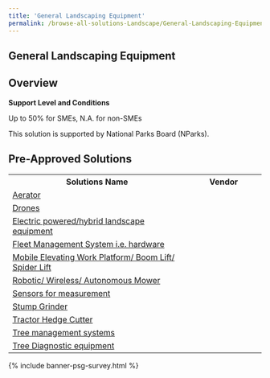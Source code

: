 ```yaml
---
title: 'General Landscaping Equipment'
permalink: /browse-all-solutions-Landscape/General-Landscaping-Equipment
---
```


## General Landscaping Equipment
## Overview

**Support Level and Conditions**

Up to 50% for SMEs, N.A. for non-SMEs

This solution is supported by National Parks Board (NParks).

## Pre-Approved Solutions

<table>
<tr>
<th style='width: auto;'><b>Solutions Name</b></th>
<th style='width: 30%;'><b>Vendor</b></th>
</tr>
<tr>
<td><a href='/productivity-solutions-grant/solutionrepo/Aerator' target='_blank'>Aerator</a><br></td>
<td></td>
</tr>
<tr>
<td><a href='/productivity-solutions-grant/solutionrepo/Drones' target='_blank'>Drones</a><br></td>
<td></td>
</tr>
<tr>
<td><a href='/productivity-solutions-grant/solutionrepo/Electric-poweredhybrid-landscape-eqt' target='_blank'>Electric powered/hybrid landscape equipment</a><br></td>
<td></td>
</tr>
<tr>
<td><a href='/productivity-solutions-grant/solutionrepo/Fleet-Management-System-i.e.-hardware' target='_blank'>Fleet Management System i.e. hardware</a><br></td>
<td></td>
</tr>
<tr>
<td><a href='/productivity-solutions-grant/solutionrepo/Mobile-Elevating-Work-Platform-Boom-Lift-Spider-Lift' target='_blank'>Mobile Elevating Work Platform/ Boom Lift/ Spider Lift</a><br></td>
<td></td>
</tr>
<tr>
<td><a href='/productivity-solutions-grant/solutionrepo/Robotic-Wireless-Autonomous-Mower' target='_blank'>Robotic/ Wireless/ Autonomous Mower</a><br></td>
<td></td>
</tr>
<tr>
<td><a href='/productivity-solutions-grant/solutionrepo/Sensors-for-measurement' target='_blank'>Sensors for measurement</a><br></td>
<td></td>
</tr>
<tr>
<td><a href='/productivity-solutions-grant/solutionrepo/Stump-Grinder' target='_blank'>Stump Grinder</a><br></td>
<td></td>
</tr>
<tr>
<td><a href='/productivity-solutions-grant/solutionrepo/Tractor-Hedge-Cutter' target='_blank'>Tractor Hedge Cutter</a><br></td>
<td></td>
</tr>
<tr>
<td><a href='/productivity-solutions-grant/solutionrepo/Tree-management-systems' target='_blank'>Tree management systems</a><br></td>
<td></td>
</tr>
<tr>
<td><a href='/productivity-solutions-grant/solutionrepo/Tree-Diagnostic-eqt' target='_blank'>Tree Diagnostic equipment</a><br></td>
<td></td>
</tr>
</table>

{% include banner-psg-survey.html %}
